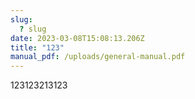 ```yaml
---
slug:
  ? slug
date: 2023-03-08T15:08:13.206Z
title: "123"
manual_pdf: /uploads/general-manual.pdf
---
```

123123213123